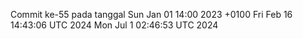 Commit ke-55 pada tanggal Sun Jan 01 14:00 2023 +0100
Fri Feb 16 14:43:06 UTC 2024
Mon Jul  1 02:46:53 UTC 2024
